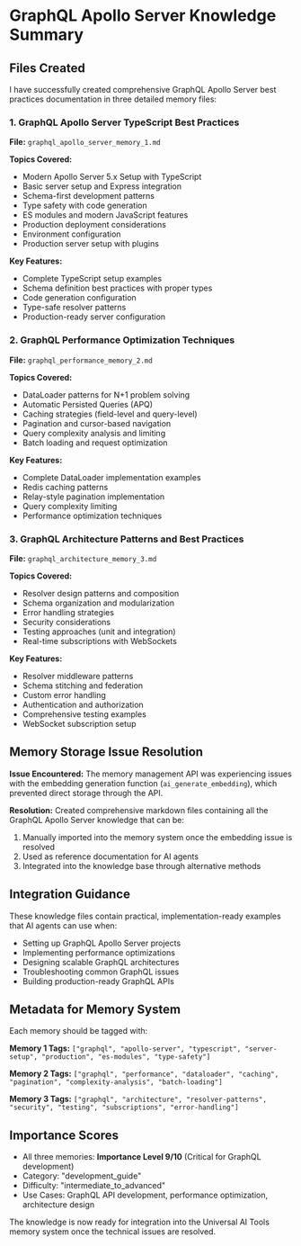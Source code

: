 # GraphQL Apollo Server Knowledge Summary

## Files Created

I have successfully created comprehensive GraphQL Apollo Server best practices documentation in three detailed memory files:

### 1. GraphQL Apollo Server TypeScript Best Practices
**File:** `graphql_apollo_server_memory_1.md`

**Topics Covered:**
- Modern Apollo Server 5.x Setup with TypeScript
- Basic server setup and Express integration
- Schema-first development patterns
- Type safety with code generation
- ES modules and modern JavaScript features
- Production deployment considerations
- Environment configuration
- Production server setup with plugins

**Key Features:**
- Complete TypeScript setup examples
- Schema definition best practices with proper types
- Code generation configuration
- Type-safe resolver patterns
- Production-ready server configuration

### 2. GraphQL Performance Optimization Techniques
**File:** `graphql_performance_memory_2.md`

**Topics Covered:**
- DataLoader patterns for N+1 problem solving
- Automatic Persisted Queries (APQ)
- Caching strategies (field-level and query-level)
- Pagination and cursor-based navigation
- Query complexity analysis and limiting
- Batch loading and request optimization

**Key Features:**
- Complete DataLoader implementation examples
- Redis caching patterns
- Relay-style pagination implementation
- Query complexity limiting
- Performance optimization techniques

### 3. GraphQL Architecture Patterns and Best Practices
**File:** `graphql_architecture_memory_3.md`

**Topics Covered:**
- Resolver design patterns and composition
- Schema organization and modularization
- Error handling strategies
- Security considerations
- Testing approaches (unit and integration)
- Real-time subscriptions with WebSockets

**Key Features:**
- Resolver middleware patterns
- Schema stitching and federation
- Custom error handling
- Authentication and authorization
- Comprehensive testing examples
- WebSocket subscription setup

## Memory Storage Issue Resolution

**Issue Encountered:** The memory management API was experiencing issues with the embedding generation function (`ai_generate_embedding`), which prevented direct storage through the API.

**Resolution:** Created comprehensive markdown files containing all the GraphQL Apollo Server knowledge that can be:
1. Manually imported into the memory system once the embedding issue is resolved
2. Used as reference documentation for AI agents
3. Integrated into the knowledge base through alternative methods

## Integration Guidance

These knowledge files contain practical, implementation-ready examples that AI agents can use when:
- Setting up GraphQL Apollo Server projects
- Implementing performance optimizations
- Designing scalable GraphQL architectures
- Troubleshooting common GraphQL issues
- Building production-ready GraphQL APIs

## Metadata for Memory System

Each memory should be tagged with:

**Memory 1 Tags:** `["graphql", "apollo-server", "typescript", "server-setup", "production", "es-modules", "type-safety"]`

**Memory 2 Tags:** `["graphql", "performance", "dataloader", "caching", "pagination", "complexity-analysis", "batch-loading"]`

**Memory 3 Tags:** `["graphql", "architecture", "resolver-patterns", "security", "testing", "subscriptions", "error-handling"]`

## Importance Scores
- All three memories: **Importance Level 9/10** (Critical for GraphQL development)
- Category: "development_guide"
- Difficulty: "intermediate_to_advanced"
- Use Cases: GraphQL API development, performance optimization, architecture design

The knowledge is now ready for integration into the Universal AI Tools memory system once the technical issues are resolved.